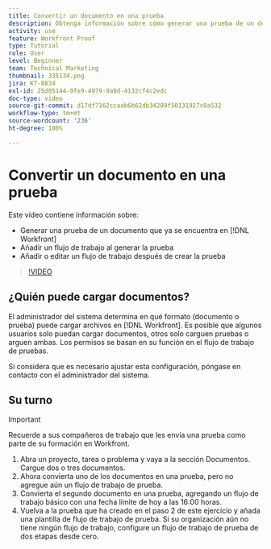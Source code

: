 ```yaml
---
title: Convertir un documento en una prueba
description: Obtenga información sobre cómo generar una prueba de un documento que ya existe en  [!DNL  Workfront], añada un flujo de trabajo a una prueba y añada o edite un flujo de trabajo después de la creación de la prueba.
activity: use
feature: Workfront Proof
type: Tutorial
role: User
level: Beginner
team: Technical Marketing
thumbnail: 335134.png
jira: KT-8834
exl-id: 25d05144-9fe9-4979-9a9d-4132cf4c2edc
doc-type: video
source-git-commit: d17df7162ccaab6b62db34209f50131927c0a532
workflow-type: tm+mt
source-wordcount: '236'
ht-degree: 100%

---
```


# Convertir un documento en una prueba

Este vídeo contiene información sobre:

* Generar una prueba de un documento que ya se encuentra en [!DNL Workfront]
* Añadir un flujo de trabajo al generar la prueba
* Añadir o editar un flujo de trabajo después de crear la prueba

>[!VIDEO](https://video.tv.adobe.com/v/335134/?quality=12&learn=on&enablevpops)


## ¿Quién puede cargar documentos?

El administrador del sistema determina en qué formato (documento o prueba) puede cargar archivos en [!DNL Workfront]. Es posible que algunos usuarios solo puedan cargar documentos, otros solo carguen pruebas o arguen ambas. Los permisos se basan en su función en el flujo de trabajo de pruebas.

Si considera que es necesario ajustar esta configuración, póngase en contacto con el administrador del sistema.

## Su turno

>[!IMPORTANT]
>
>Recuerde a sus compañeros de trabajo que les envía una prueba como parte de su formación en Workfront.

1. Abra un proyecto, tarea o problema y vaya a la sección Documentos. Cargue dos o tres documentos.
1. Ahora convierta uno de los documentos en una prueba, pero no agregue aún un flujo de trabajo de prueba.
1. Convierta el segundo documento en una prueba, agregando un flujo de trabajo básico con una fecha límite de hoy a las 16:00 horas.
1. Vuelva a la prueba que ha creado en el paso 2 de este ejercicio y añada una plantilla de flujo de trabajo de prueba. Si su organización aún no tiene ningún flujo de trabajo, configure un flujo de trabajo de prueba de dos etapas desde cero.


<!--
###Learn more
* Generate a proof for a document
-->

